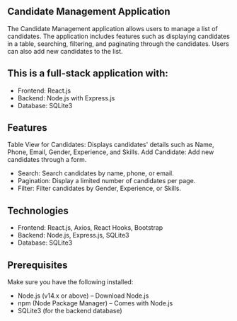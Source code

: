 ## Candidate Management Application


The Candidate Management application allows users to manage a list of candidates. The application includes features such as displaying candidates in a table, searching, filtering, and paginating through the candidates. Users can also add new candidates to the list.

## This is a full-stack application with:

* Frontend: React.js
* Backend: Node.js with Express.js
* Database: SQLite3


## Features

Table View for Candidates: Displays candidates' details such as Name, Phone, Email, Gender, Experience, and Skills.
Add Candidate: Add new candidates through a form.

* Search: Search candidates by name, phone, or email.
* Pagination: Display a limited number of candidates per page.
* Filter: Filter candidates by Gender, Experience, or Skills.

## Technologies

* Frontend: React.js, Axios, React Hooks, Bootstrap
* Backend: Node.js, Express.js, SQLite3
* Database: SQLite3


## Prerequisites
Make sure you have the following installed:

* Node.js (v14.x or above) – Download Node.js
* npm (Node Package Manager) – Comes with Node.js
* SQLite3 (for the backend database)

